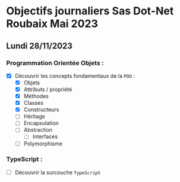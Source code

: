 # Objectifs journaliers Sas Dot-Net Roubaix Mai 2023

## Lundi 28/11/2023

### Programmation Orientée Objets :

- [x] Découvrir les concepts fondamentaux de la `POO` :
  - [x] Objets
  - [x] Attributs / propriété
  - [x] Méthodes
  - [x] Classes
  - [x] Constructeurs
  - [ ] Héritage
  - [ ] Encapsulation
  - [ ] Abstraction
    - [ ] Interfaces
  - [ ] Polymorphisme

### TypeScript :

- [ ] Découvrir la surcouche `TypeScript`

